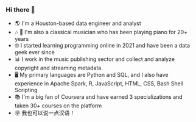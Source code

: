 ### Hi there 👋

- 🌎 I'm a Houston-based data engineer and analyst
- 🎶 🎹 I'm also a classical musician who has been playing piano for 20+ years
- 🤓 I started learning programming online in 2021 and have been a data geek ever since
- 📊 I work in the music publishing sector and collect and analyze copyright and streaming metadata.
- 🖥️ My primary languages are Python and SQL, and I also have experience in Apache Spark, R, JavaScript, HTML, CSS, Bash Shell Scripting
- 📚 I'm a big fan of Coursera and have earned 3 specializations and taken 30+ courses on the platform
- ㊫ 我也可以说一点汉语！
